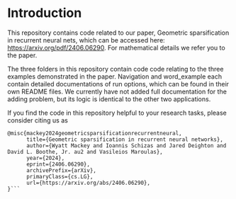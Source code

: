 # Introduction

This repository contains code related to our paper, Geometric sparsification in recurrent neural nets, which can be accessed here: https://arxiv.org/pdf/2406.06290. For mathematical details we refer you to the paper.

The three folders in this repository contain code code relating to the three examples demonstrated in the paper. Navigation and word_example each contain detailed documentations of run options, which can be found in their own README files. We currently have not added full documentation for the adding problem, but its logic is identical to the other two applications. 

If you find the code in this repository helpful to your research tasks, please consider citing us as

```
@misc{mackey2024geometricsparsificationrecurrentneural,
      title={Geometric sparsification in recurrent neural networks}, 
      author={Wyatt Mackey and Ioannis Schizas and Jared Deighton and David L. Boothe, Jr. au2 and Vasileios Maroulas},
      year={2024},
      eprint={2406.06290},
      archivePrefix={arXiv},
      primaryClass={cs.LG},
      url={https://arxiv.org/abs/2406.06290}, 
}```
